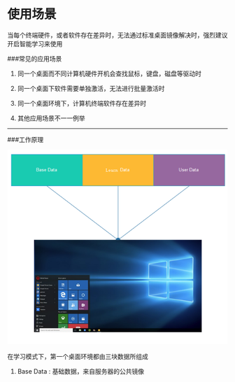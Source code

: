 # 使用场景
   
   当每个终端硬件，或者软件存在差异时，无法通过标准桌面镜像解决时，强烈建议开启智能学习来使用

###常见的应用场景
1. 同一个桌面而不同计算机硬件开机会查找鼠标，键盘，磁盘等驱动时

2. 同一个桌面下软件需要单独激活，无法进行批量激活时

3. 同一个桌面环境下，计算机终端软件存在差异时

4. 其他应用场景不一一例举

------
###工作原理

![](/assets/x1.png)


在学习模式下，第一个桌面环境都由三块数据所组成

1. Base Data :  基础数据，来自服务器的公共镜像

